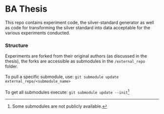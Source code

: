 # BA Thesis

This repo contains experiment code, the silver-standard generator as well as code for transforming the silver standard into data acceptable for the various experiments conducted.

### Structure
Experiments are forked from their original authors (as discussed in the thesis), the forks are accessible as submodules in the `/external_repo` folder. <br> <br>
To pull a specific submodule, use: `git submodule update external_repo/<submodule_name>`
<br> <br>
To get all submodules execute: `git submodule update --init`[^1]



[^1]: Some submodules are not publicly available.
